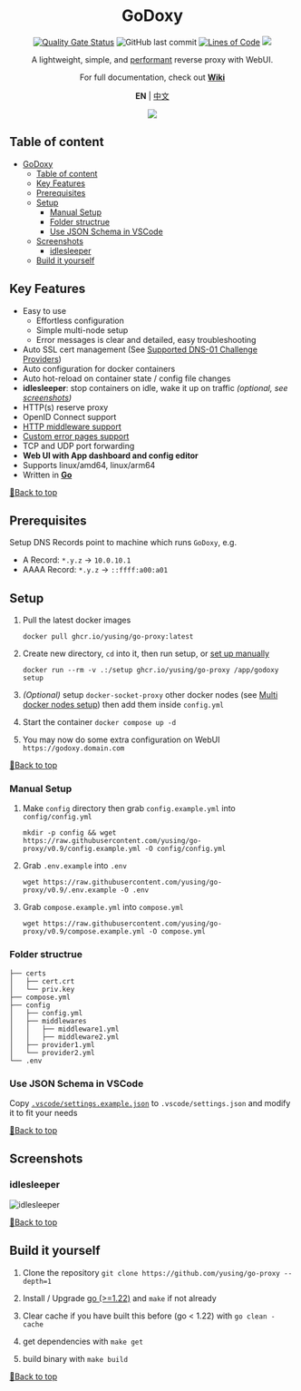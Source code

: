 <div align="center">

# GoDoxy

[![Quality Gate Status](https://sonarcloud.io/api/project_badges/measure?project=yusing_go-proxy&metric=alert_status)](https://sonarcloud.io/summary/new_code?id=yusing_go-proxy)
![GitHub last commit](https://img.shields.io/github/last-commit/yusing/go-proxy)
[![Lines of Code](https://sonarcloud.io/api/project_badges/measure?project=yusing_go-proxy&metric=ncloc)](https://sonarcloud.io/summary/new_code?id=yusing_go-proxy)
[![](https://dcbadge.limes.pink/api/server/umReR62nRd?style=flat)](https://discord.gg/umReR62nRd)

A lightweight, simple, and [performant](https://github.com/yusing/go-proxy/wiki/Benchmarks) reverse proxy with WebUI.

For full documentation, check out **[Wiki](https://github.com/yusing/go-proxy/wiki)**

**EN** | <a href="README_CHT.md">中文</a>

<!-- [![Security Rating](https://sonarcloud.io/api/project_badges/measure?project=yusing_go-proxy&metric=security_rating)](https://sonarcloud.io/summary/new_code?id=yusing_go-proxy)
[![Maintainability Rating](https://sonarcloud.io/api/project_badges/measure?project=yusing_go-proxy&metric=sqale_rating)](https://sonarcloud.io/summary/new_code?id=yusing_go-proxy)
[![Vulnerabilities](https://sonarcloud.io/api/project_badges/measure?project=yusing_go-proxy&metric=vulnerabilities)](https://sonarcloud.io/summary/new_code?id=yusing_go-proxy) -->

<img src="https://github.com/user-attachments/assets/4bb371f4-6e4c-425c-89b2-b9e962bdd46f" style="max-width: 650">

</div>

## Table of content

<!-- TOC -->

- [GoDoxy](#godoxy)
  - [Table of content](#table-of-content)
  - [Key Features](#key-features)
  - [Prerequisites](#prerequisites)
  - [Setup](#setup)
    - [Manual Setup](#manual-setup)
    - [Folder structrue](#folder-structrue)
    - [Use JSON Schema in VSCode](#use-json-schema-in-vscode)
  - [Screenshots](#screenshots)
    - [idlesleeper](#idlesleeper)
  - [Build it yourself](#build-it-yourself)

## Key Features

- Easy to use
  - Effortless configuration
  - Simple multi-node setup
  - Error messages is clear and detailed, easy troubleshooting
- Auto SSL cert management (See [Supported DNS-01 Challenge Providers](https://github.com/yusing/go-proxy/wiki/Supported-DNS%E2%80%9001-Providers))
- Auto configuration for docker containers
- Auto hot-reload on container state / config file changes
- **idlesleeper**: stop containers on idle, wake it up on traffic _(optional, see [screenshots](#idlesleeper))_
- HTTP(s) reserve proxy
- OpenID Connect support
- [HTTP middleware support](https://github.com/yusing/go-proxy/wiki/Middlewares)
- [Custom error pages support](https://github.com/yusing/go-proxy/wiki/Middlewares#custom-error-pages)
- TCP and UDP port forwarding
- **Web UI with App dashboard and config editor**
- Supports linux/amd64, linux/arm64
- Written in **[Go](https://go.dev)**

[🔼Back to top](#table-of-content)

## Prerequisites

Setup DNS Records point to machine which runs `GoDoxy`, e.g.

- A Record: `*.y.z` -> `10.0.10.1`
- AAAA Record: `*.y.z` -> `::ffff:a00:a01`

## Setup

1.  Pull the latest docker images

    ```shell
    docker pull ghcr.io/yusing/go-proxy:latest
    ```

2.  Create new directory, `cd` into it, then run setup, or [set up manually](#manual-setup)

    ```shell
    docker run --rm -v .:/setup ghcr.io/yusing/go-proxy /app/godoxy setup
    ```

3.  _(Optional)_ setup `docker-socket-proxy` other docker nodes (see [Multi docker nodes setup](https://github.com/yusing/go-proxy/wiki/Configurations#multi-docker-nodes-setup)) then add them inside `config.yml`

4.  Start the container `docker compose up -d`

5.  You may now do some extra configuration on WebUI `https://godoxy.domain.com`

[🔼Back to top](#table-of-content)

### Manual Setup

1. Make `config` directory then grab `config.example.yml` into `config/config.yml`

   `mkdir -p config && wget https://raw.githubusercontent.com/yusing/go-proxy/v0.9/config.example.yml -O config/config.yml`

2. Grab `.env.example` into `.env`

   `wget https://raw.githubusercontent.com/yusing/go-proxy/v0.9/.env.example -O .env`

3. Grab `compose.example.yml` into `compose.yml`

   `wget https://raw.githubusercontent.com/yusing/go-proxy/v0.9/compose.example.yml -O compose.yml`

### Folder structrue

```shell
├── certs
│   ├── cert.crt
│   └── priv.key
├── compose.yml
├── config
│   ├── config.yml
│   ├── middlewares
│   │   ├── middleware1.yml
│   │   ├── middleware2.yml
│   ├── provider1.yml
│   └── provider2.yml
└── .env
```

### Use JSON Schema in VSCode

Copy [`.vscode/settings.example.json`](.vscode/settings.example.json) to `.vscode/settings.json` and modify it to fit your needs

[🔼Back to top](#table-of-content)

## Screenshots

### idlesleeper

![idlesleeper](screenshots/idlesleeper.webp)

[🔼Back to top](#table-of-content)

## Build it yourself

1. Clone the repository `git clone https://github.com/yusing/go-proxy --depth=1`

2. Install / Upgrade [go (>=1.22)](https://go.dev/doc/install) and `make` if not already

3. Clear cache if you have built this before (go < 1.22) with `go clean -cache`

4. get dependencies with `make get`

5. build binary with `make build`

[🔼Back to top](#table-of-content)
